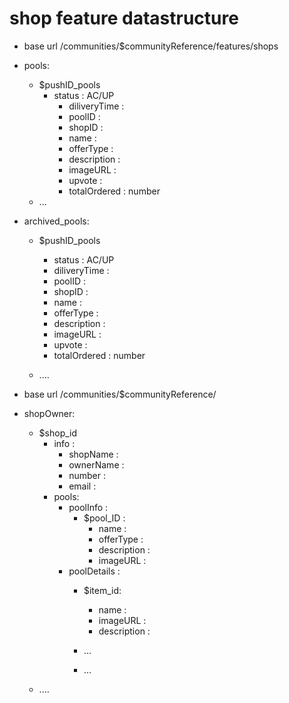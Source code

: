 

# shop feature datastructure
*  base url /communities/$communityReference/features/shops
* pools:
  * $pushID_pools
    * status : AC/UP
      * diliveryTime :
      * poolID :
      * shopID :
      * name :
      * offerType :
      * description :
      * imageURL :
      * upvote :
      * totalOrdered : number
  * ...
* archived_pools:
  * $pushID_pools
    * status : AC/UP
    * diliveryTime :
    * poolID :
    * shopID :
    * name :
    * offerType :
    * description :
    * imageURL :
    * upvote :
    * totalOrdered : number
    
  * ....

*  base url /communities/$communityReference/
* shopOwner:
  * $shop_id
    * info :
      * shopName :
      * ownerName :
      * number :
      * email :
    * pools:
      * poolInfo :
        * $pool_ID :
          * name :
          * offerType :
          * description :
          * imageURL :
      * poolDetails :
        * $item_id:
          * name :
          * imageURL :
          * description :
        * ...
        
         * ...
  * ....
  
